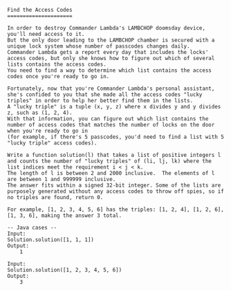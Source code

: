 
	Find the Access Codes
	=====================

	In order to destroy Commander Lambda's LAMBCHOP doomsday device, you'll need access to it. 
	But the only door leading to the LAMBCHOP chamber is secured with a unique lock system whose number of passcodes changes daily.
	Commander Lambda gets a report every day that includes the locks' access codes, but only she knows how to figure out which of several lists contains the access codes. 
	You need to find a way to determine which list contains the access codes once you're ready to go in. 

	Fortunately, now that you're Commander Lambda's personal assistant, she's confided to you that she made all the access codes "lucky triples" in order to help her better find them in the lists.
    A "lucky triple" is a tuple (x, y, z) where x divides y and y divides z, such as (1, 2, 4). 
    With that information, you can figure out which list contains the number of access codes that matches the number of locks on the door when you're ready to go in 
    (for example, if there's 5 passcodes, you'd need to find a list with 5 "lucky triple" access codes).

    Write a function solution(l) that takes a list of positive integers l and counts the number of "lucky triples" of (li, lj, lk) where the list indices meet the requirement i < j < k.  
    The length of l is between 2 and 2000 inclusive.  The elements of l are between 1 and 999999 inclusive.  
    The answer fits within a signed 32-bit integer. Some of the lists are purposely generated without any access codes to throw off spies, so if no triples are found, return 0. 

    For example, [1, 2, 3, 4, 5, 6] has the triples: [1, 2, 4], [1, 2, 6], [1, 3, 6], making the answer 3 total.

	-- Java cases --
	Input:
	Solution.solution([1, 1, 1])
	Output:
	    1

    Input:
    Solution.solution([1, 2, 3, 4, 5, 6])
    Output:
        3
